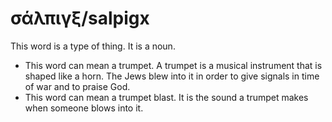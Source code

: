 # σάλπιγξ/salpigx
This word is a type of thing. It is a noun.
* This word can mean a trumpet. A trumpet is a musical instrument that is shaped like a horn. The Jews blew into it in order to give signals in time of war and to praise God.
* This word can mean a trumpet blast. It is the sound a trumpet makes when someone blows into it.
